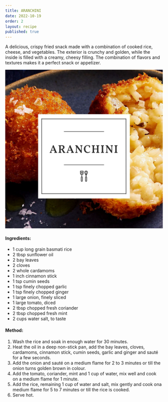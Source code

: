 ```yaml
---
title: ARANCHINI
date: 2022-10-19
order: 2
layout: recipe
published: true
---
```

A delicious, crispy fried snack made with a combination of cooked rice, cheese, and vegetables. The exterior is crunchy and golden, while the inside is filled with a creamy, cheesy filling. The combination of flavors and textures makes it a perfect snack or appetizer.

![Delicious Plate of Toast, Blueberries and Bananas, covered in sticky maple syrup](../uploads/aran.jpg "Photo by Joseph Smart")

#### Ingredients:

* 1 cup long grain basmati rice
* 2 tbsp sunflower oil
* 2 bay leaves
* 2 cloves
* 2 whole cardamoms
* 1 inch cinnamon stick
* 1 tsp cumin seeds
* 1 tsp finely chopped garlic
* 1 tsp finely chopped ginger
* 1 large onion, finely sliced
* 1 large tomato, diced
* 2 tbsp chopped fresh coriander
* 2 tbsp chopped fresh mint
* 2 cups water salt, to taste

#### Method:

1. Wash the rice and soak in enough water for 30 minutes. 
2. Heat the oil in a deep non-stick pan, add the bay leaves, cloves, cardamoms, cinnamon stick, cumin seeds, garlic and ginger and sauté for a few seconds. 
3. Add the onion and sauté on a medium flame for 2 to 3 minutes or till the onion turns golden brown in colour. 
4. Add the tomato, coriander, mint and 1 cup of water, mix well and cook on a medium flame for 1 minute.
5. Add the rice, remaining 1 cup of water and salt, mix gently and cook ona medium flame for 5 to 7 minutes or till the rice is cooked.
6. Serve hot.